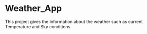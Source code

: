 # Weather_App
This project gives the information about the weather such as current Temperature and Sky conditions.
